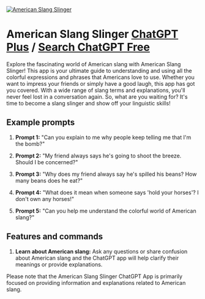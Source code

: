 
[![American Slang Slinger](https://files.oaiusercontent.com/file-0ReTdqJ4PhrL3J6cYi9N2RbK?se=2123-10-16T22%3A41%3A40Z&sp=r&sv=2021-08-06&sr=b&rscc=max-age%3D31536000%2C%20immutable&rscd=attachment%3B%20filename%3Da5915377-f903-4e8e-b8db-8526832969a7.png&sig=45dIOZNUQoQQHA7H0tqF1qpRhiP1/kcTuKfXG0Tw6nA%3D)](https://chat.openai.com/g/g-fWrtgBcqF-american-slang-slinger)

# American Slang Slinger [ChatGPT Plus](https://chat.openai.com/g/g-fWrtgBcqF-american-slang-slinger) / [Search ChatGPT Free](https://gptcall.net/index.html#/?search=American%20Slang%20Slinger)

Explore the fascinating world of American slang with American Slang Slinger! This app is your ultimate guide to understanding and using all the colorful expressions and phrases that Americans love to use. Whether you want to impress your friends or simply have a good laugh, this app has got you covered. With a wide range of slang terms and explanations, you'll never feel lost in a conversation again. So, what are you waiting for? It's time to become a slang slinger and show off your linguistic skills!

## Example prompts

1. **Prompt 1:** "Can you explain to me why people keep telling me that I'm the bomb?"

2. **Prompt 2:** "My friend always says he's going to shoot the breeze. Should I be concerned?"

3. **Prompt 3:** "Why does my friend always say he's spilled his beans? How many beans does he eat?"

4. **Prompt 4:** "What does it mean when someone says 'hold your horses'? I don't own any horses!"

5. **Prompt 5:** "Can you help me understand the colorful world of American slang?"

## Features and commands

1. **Learn about American slang:** Ask any questions or share confusion about American slang and the ChatGPT app will help clarify their meanings or provide explanations.

Please note that the American Slang Slinger ChatGPT App is primarily focused on providing information and explanations related to American slang.


